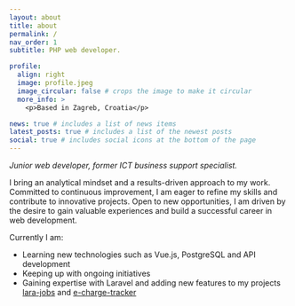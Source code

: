 ```yaml
---
layout: about
title: about
permalink: /
nav_order: 1
subtitle: PHP web developer.

profile:
  align: right
  image: profile.jpeg
  image_circular: false # crops the image to make it circular
  more_info: >
    <p>Based in Zagreb, Croatia</p>

news: true # includes a list of news items
latest_posts: true # includes a list of the newest posts
social: true # includes social icons at the bottom of the page
---
```


_Junior web developer, former ICT business support specialist._

I bring an analytical mindset and a results-driven approach to my work. Committed to continuous improvement, I am eager to refine my skills and contribute to innovative projects. Open to new opportunities, I am driven by the desire to gain valuable experiences and build a successful career in web development.

Currently I am:
- Learning new technologies such as Vue.js, PostgreSQL and API development
- Keeping up with ongoing initiatives
- Gaining expertise with Laravel and adding new features to my projects [lara-jobs](https://github.com/gitnjole/lara-jobs) and [e-charge-tracker](https://github.com/gitnjole/e-charge-tracker)
